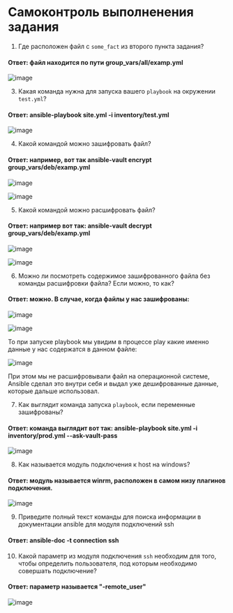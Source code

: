 # Самоконтроль выполненения задания

1. Где расположен файл с `some_fact` из второго пункта задания?

#### Ответ: файл находится по пути group_vars/all/examp.yml
![image](https://user-images.githubusercontent.com/92969676/163532921-33c90c0c-74e9-400d-bb17-271f17bfb57a.png)

3. Какая команда нужна для запуска вашего `playbook` на окружении `test.yml`?

#### Ответ: ansible-playbook site.yml -i inventory/test.yml

![image](https://user-images.githubusercontent.com/92969676/163540835-6dbe5c16-eb61-499b-ad61-629ceb6ba742.png)


4. Какой командой можно зашифровать файл?

#### Ответ: например, вот так ansible-vault encrypt group_vars/deb/examp.yml

![image](https://user-images.githubusercontent.com/92969676/163550197-62efc03e-1920-4d00-ab3f-03bfe4a30b2f.png)

![image](https://user-images.githubusercontent.com/92969676/163550303-b28a04bf-a9bd-44f7-9ea8-d4f39eca7ba5.png)


5. Какой командой можно расшифровать файл?

#### Ответ: например вот так: ansible-vault decrypt group_vars/deb/examp.yml

![image](https://user-images.githubusercontent.com/92969676/163550419-e6a878ff-dd88-49eb-b9fe-f699aeaa1180.png)

![image](https://user-images.githubusercontent.com/92969676/163550450-05d03a9f-64e1-4a25-bc4e-fa3273e721d8.png)

6. Можно ли посмотреть содержимое зашифрованного файла без команды расшифровки файла? Если можно, то как?

#### Ответ: можно. В случае, когда файлы у нас зашифрованы:

![image](https://user-images.githubusercontent.com/92969676/163552130-7685a9d1-0557-440c-83fa-2b185fae88b8.png)

![image](https://user-images.githubusercontent.com/92969676/163552184-fce8bb71-8daa-4077-a4fb-3699e647ef4f.png)

То при запуске playbook мы увидим в процессе play какие именно данные у нас содержатся в данном файле: 

![image](https://user-images.githubusercontent.com/92969676/163553187-6c45c54f-04f9-4806-9d12-abd2fc71f74a.png)

При этом мы не расшифровывали файл на операционной системе, Ansible сделал это внутри себя и выдал уже дешифрованные данные, которые дальше использовал.

7. Как выглядит команда запуска `playbook`, если переменные зашифрованы?

#### Ответ: команда выглядит вот так: ansible-playbook site.yml -i inventory/prod.yml --ask-vault-pass

![image](https://user-images.githubusercontent.com/92969676/163551317-99993b02-4817-4669-8e2f-55c845b091a0.png)

8. Как называется модуль подключения к host на windows?

#### Ответ: модуль называется winrm, расположен в самом низу плагинов подключения.

![image](https://user-images.githubusercontent.com/92969676/163558398-2428885f-30fc-4de6-b249-66a936362a2c.png)

9. Приведите полный текст команды для поиска информации в документации ansible для модуля подключений ssh

#### Ответ: ansible-doc -t connection ssh

10. Какой параметр из модуля подключения `ssh` необходим для того, чтобы определить пользователя, под которым необходимо совершать подключение?

#### Ответ: параметр называется "-remote_user"

![image](https://user-images.githubusercontent.com/92969676/163558961-cf656362-2d57-4079-ae71-a4b960c69262.png)




